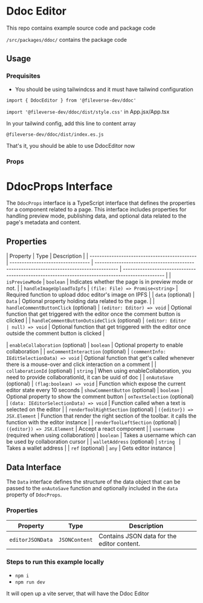 # Ddoc Editor

This repo contains example source code and package code

`/src/packages/ddoc/` contains the package code

## Usage

### Prequisites

- You should be using tailwindcss and it must have tailwind configuration

`import { DdocEditor } from '@fileverse-dev/ddoc'`

`import '@fileverse-dev/ddoc/dist/style.css'` in App.jsx/App.tsx

In your tailwind config, add this line to content array

`@fileverse-dev/ddoc/dist/index.es.js`

That's it, you should be able to use DdocEditor now

### Props

# DdocProps Interface

The `DdocProps` interface is a TypeScript interface that defines the properties for a component related to a page. This interface includes properties for handling preview mode, publishing data, and optional data related to the page's metadata and content.

## Properties

| Property                                     | Type                              | Description                                                                             |
| -------------------------------------------- | --------------------------------- | --------------------------------------------------------------------------------------- | ----------------------------------------------------------------------------------------------- |
| `isPreviewMode`                              | `boolean`                         | Indicates whether the page is in preview mode or not.                                   |
| `handleImageUploadToIpfs`                    | `(file: File) => Promise<string>` | Required function to upload ddoc editor's image on IPFS                                 |
| `data` (optional)                            | `Data`                            | Optional property holding data related to the page.                                     |
| `handleCommentButtonClick` (optional)        | `(editor: Editor) => void`        | Optional function that get triggered with the editor once the comment button is clicked |
| `handleCommentButtonOutsideClick` (optional) | `(editor: Editor                  | null) => void`                                                                          | Optional function that get triggered with the editor once outside the comment button is clicked |

| `enableCollaboration` (optional) | `boolean` | Optional property to enable collaboration |
| `onCommentInteraction` (optional) | `(commentInfo: IEditSelectionData) => void` | Optional function that get's called whenever there is a mouse-over and click interaction on a comment |
| `collaborationId` (optional) | `string` | When using enableCollaboration, you need to provide collaborationId, it can be uuid of doc |
| `onAutoSave` (optional) | `(flag:boolean) => void` | Function which expose the current editor state every 10 seconds |
`showCommentButton` (optional) | `boolean` | Optional property to show the comment button
| `onTextSelection` (optional) | `(data: IEditorSelectionData) => void` | Function called when a text is selected on the editor |
| `renderToolRightSection` (optional) | `({editor}) => JSX.Element` | Function that render the right section of the toolbar. it calls the function with the editor instance |
| `renderToolLeftSection` (optional) | `({editor}) => JSX.Element` | Accept a react component |
| `username` (required when using collaboration) | `boolean` | Takes a username which can be used by collaboration cursor |
| `walletAddress` (optional) | `string ` | Takes a wallet address |
| `ref` (optional) | `any` | Gets editor instance |

## Data Interface

The `Data` interface defines the structure of the data object that can be passed to the `onAutoSave` function and optionally included in the `data` property of `DdocProps`.

### Properties

| Property         | Type          | Description                                |
| ---------------- | ------------- | ------------------------------------------ |
| `editorJSONData` | `JSONContent` | Contains JSON data for the editor content. |

### Steps to run this example locally

- `npm i`
- `npm run dev`

It will open up a vite server, that will have the Ddoc Editor
